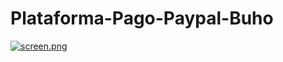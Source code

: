 # Plataforma-Pago-Paypal-Buho
[![screen.png](https://i.postimg.cc/BQJJJ3Tk/screen.png)](https://postimg.cc/8sX2bqnm)
